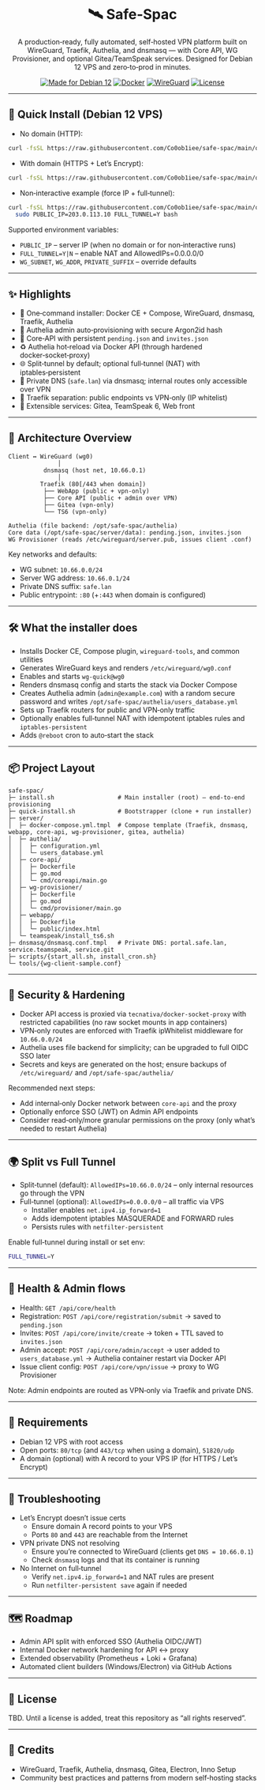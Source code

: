 <div align="center">

# 🛰️ Safe‑Spac

A production‑ready, fully automated, self‑hosted VPN platform built on WireGuard, Traefik, Authelia, and dnsmasq — with Core API, WG Provisioner, and optional Gitea/TeamSpeak services. Designed for Debian 12 VPS and zero‑to‑prod in minutes.

[![Made for Debian 12](https://img.shields.io/badge/Debian-12-red?logo=debian)](https://www.debian.org/releases/bookworm/) 
[![Docker](https://img.shields.io/badge/Docker-Compose-2496ED?logo=docker&logoColor=white)](https://docs.docker.com/compose/) 
[![WireGuard](https://img.shields.io/badge/WireGuard-Enabled-88171A?logo=wireguard&logoColor=white)](https://www.wireguard.com/) 
[![License](https://img.shields.io/badge/License-TBD-gray.svg)](#license)

</div>

---

## 🚀 Quick Install (Debian 12 VPS)

- No domain (HTTP):

```bash
curl -fsSL https://raw.githubusercontent.com/Co0ob1iee/safe-spac/main/quick-install.sh | sudo bash
```

- With domain (HTTPS + Let’s Encrypt):

```bash
curl -fsSL https://raw.githubusercontent.com/Co0ob1iee/safe-spac/main/quick-install.sh | sudo HAS_DOMAIN=Y bash
```

- Non‑interactive example (force IP + full‑tunnel):

```bash
curl -fsSL https://raw.githubusercontent.com/Co0ob1iee/safe-spac/main/quick-install.sh | \
  sudo PUBLIC_IP=203.0.113.10 FULL_TUNNEL=Y bash
```

Supported environment variables:
- `PUBLIC_IP` – server IP (when no domain or for non‑interactive runs)
- `FULL_TUNNEL=Y|N` – enable NAT and AllowedIPs=0.0.0.0/0
- `WG_SUBNET`, `WG_ADDR`, `PRIVATE_SUFFIX` – override defaults

---

## ✨ Highlights

- 🔧 One‑command installer: Docker CE + Compose, WireGuard, dnsmasq, Traefik, Authelia
- 🔐 Authelia admin auto‑provisioning with secure Argon2id hash
- 🧠 Core‑API with persistent `pending.json` and `invites.json`
- ♻️ Authelia hot‑reload via Docker API (through hardened docker‑socket‑proxy)
- 🌐 Split‑tunnel by default; optional full‑tunnel (NAT) with iptables‑persistent
- 🧭 Private DNS (`safe.lan`) via dnsmasq; internal routes only accessible over VPN
- 🧱 Traefik separation: public endpoints vs VPN‑only (IP whitelist)
- 🔌 Extensible services: Gitea, TeamSpeak 6, Web front

---

## 🧩 Architecture Overview

```
Client ↔ WireGuard (wg0)
              │
          dnsmasq (host net, 10.66.0.1)
              │
         Traefik (80[/443 when domain])
          ├── WebApp (public + vpn-only)
          ├── Core API (public + admin over VPN)
          ├── Gitea (vpn-only)
          └── TS6 (vpn-only)

Authelia (file backend: /opt/safe-spac/authelia)
Core data (/opt/safe-spac/server/data): pending.json, invites.json
WG Provisioner (reads /etc/wireguard/server.pub, issues client .conf)
```

Key networks and defaults:
- WG subnet: `10.66.0.0/24`
- Server WG address: `10.66.0.1/24`
- Private DNS suffix: `safe.lan`
- Public entrypoint: `:80` (+`:443` when domain is configured)

---

## 🛠️ What the installer does

- Installs Docker CE, Compose plugin, `wireguard-tools`, and common utilities
- Generates WireGuard keys and renders `/etc/wireguard/wg0.conf`
- Enables and starts `wg-quick@wg0`
- Renders dnsmasq config and starts the stack via Docker Compose
- Creates Authelia admin (`admin@example.com`) with a random secure password and writes `/opt/safe-spac/authelia/users_database.yml`
- Sets up Traefik routers for public and VPN‑only traffic
- Optionally enables full‑tunnel NAT with idempotent iptables rules and `iptables-persistent`
- Adds `@reboot` cron to auto‑start the stack

---

## 📦 Project Layout

```
safe-spac/
├─ install.sh                  # Main installer (root) – end‑to‑end provisioning
├─ quick-install.sh            # Bootstrapper (clone + run installer)
├─ server/
│  ├─ docker-compose.yml.tmpl  # Compose template (Traefik, dnsmasq, webapp, core-api, wg-provisioner, gitea, authelia)
│  ├─ authelia/
│  │  ├─ configuration.yml
│  │  └─ users_database.yml
│  ├─ core-api/
│  │  ├─ Dockerfile
│  │  ├─ go.mod
│  │  └─ cmd/coreapi/main.go
│  ├─ wg-provisioner/
│  │  ├─ Dockerfile
│  │  ├─ go.mod
│  │  └─ cmd/provisioner/main.go
│  ├─ webapp/
│  │  ├─ Dockerfile
│  │  └─ public/index.html
│  └─ teamspeak/install_ts6.sh
├─ dnsmasq/dnsmasq.conf.tmpl   # Private DNS: portal.safe.lan, service.teamspeak, service.git
├─ scripts/{start_all.sh, install_cron.sh}
└─ tools/{wg-client-sample.conf}
```

---

## 🔐 Security & Hardening

- Docker API access is proxied via `tecnativa/docker-socket-proxy` with restricted capabilities (no raw socket mounts in app containers)
- VPN‑only routes are enforced with Traefik ipWhitelist middleware for `10.66.0.0/24`
- Authelia uses file backend for simplicity; can be upgraded to full OIDC SSO later
- Secrets and keys are generated on the host; ensure backups of `/etc/wireguard/` and `/opt/safe-spac/authelia/`

Recommended next steps:
- Add internal‑only Docker network between `core-api` and the proxy
- Optionally enforce SSO (JWT) on Admin API endpoints
- Consider read‑only/more granular permissions on the proxy (only what’s needed to restart Authelia)

---

## 🌍 Split vs Full Tunnel

- Split‑tunnel (default): `AllowedIPs=10.66.0.0/24` – only internal resources go through the VPN
- Full‑tunnel (optional): `AllowedIPs=0.0.0.0/0` – all traffic via VPS
  - Installer enables `net.ipv4.ip_forward=1`
  - Adds idempotent iptables MASQUERADE and FORWARD rules
  - Persists rules with `netfilter-persistent`

Enable full‑tunnel during install or set env:

```bash
FULL_TUNNEL=Y
```

---

## 🧪 Health & Admin flows

- Health: `GET /api/core/health`
- Registration: `POST /api/core/registration/submit` → saved to `pending.json`
- Invites: `POST /api/core/invite/create` → token + TTL saved to `invites.json`
- Admin accept: `POST /api/core/admin/accept` → user added to `users_database.yml` → Authelia container restart via Docker API
- Issue client config: `POST /api/core/vpn/issue` → proxy to WG Provisioner

Note: Admin endpoints are routed as VPN‑only via Traefik and private DNS.

---

## 🧰 Requirements

- Debian 12 VPS with root access
- Open ports: `80/tcp` (and `443/tcp` when using a domain), `51820/udp`
- A domain (optional) with A record to your VPS IP (for HTTPS / Let’s Encrypt)

---

## 🧯 Troubleshooting

- Let’s Encrypt doesn’t issue certs
  - Ensure domain A record points to your VPS
  - Ports `80` and `443` are reachable from the Internet
- VPN private DNS not resolving
  - Ensure you’re connected to WireGuard (clients get `DNS = 10.66.0.1`)
  - Check `dnsmasq` logs and that its container is running
- No Internet on full‑tunnel
  - Verify `net.ipv4.ip_forward=1` and NAT rules are present
  - Run `netfilter-persistent save` again if needed

---

## 🗺️ Roadmap

- Admin API split with enforced SSO (Authelia OIDC/JWT)
- Internal Docker network hardening for API ↔ proxy
- Extended observability (Prometheus + Loki + Grafana)
- Automated client builders (Windows/Electron) via GitHub Actions

---

## 📜 License

TBD. Until a license is added, treat this repository as “all rights reserved”.

---

## 🙌 Credits

- WireGuard, Traefik, Authelia, dnsmasq, Gitea, Electron, Inno Setup
- Community best practices and patterns from modern self‑hosting stacks
